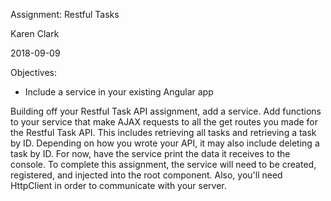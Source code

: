 Assignment: Restful Tasks

Karen Clark

2018-09-09


Objectives:
* Include a service in your existing Angular app

Building off your Restful Task API assignment, add a service. Add functions to your service that make AJAX requests to all the get routes you made for the Restful Task API. This includes retrieving all tasks and retrieving a task by ID. Depending on how you wrote your API, it may also include deleting a task by ID. For now, have the service print the data it receives to the console. To complete this assignment, the service will need to be created, registered, and injected into the root component. Also, you'll need HttpClient in order to communicate with your server.